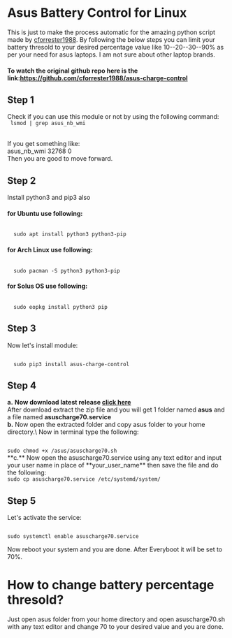 # Asus Battery Control for Linux
This is just to make the process automatic for the amazing python script made by [cforrester1988](https://github.com/cforrester1988). By following the below steps you can limit your battery thresold to your desired percentage value like 10--20--30--90% as per your need for asus laptops. I am not sure about other laptop brands.
#### To watch the original github repo here is the link:https://github.com/cforrester1988/asus-charge-control
## Step 1
Check if you can use this module or not by using the following command:\
<code>
lsmod | grep asus_nb_wmi\
</code>\
If you get something like:\
asus_nb_wmi 32768 0\
Then you are good to move forward.
## Step 2
Install python3 and pip3 also
#### for Ubuntu use following:
<code>
  sudo apt install python3 python3-pip
</code>

#### for Arch Linux use following:
<code>
  sudo pacman -S python3 python3-pip
</code>

#### for Solus OS use following:
<code>
  sudo eopkg install python3 pip
</code>

## Step 3
Now let's install module:

<code>
  sudo pip3 install asus-charge-control
</code>

## Step 4
**a.** **Now download latest release [click here](https://github.com/ATinyLearner/Asus_Battery_Charge_Limiter/archive/refs/heads/main.zip)**\
After download extract the zip file and you will get 1 folder named **asus** and a file named **asuscharge70.service**\
**b.** Now open the extracted folder and copy asus folder to your home directory.\ 
Now in terminal type the following:

<code>
sudo chmod +x /asus/asuscharge70.sh
</code>
**c.** Now open the asuscharge70.service using any text editor and input your user name in place of **your_user_name** then save the file and do the following:

<code>
sudo cp asuscharge70.service /etc/systemd/system/
</code>

## Step 5
Let's activate the service:

<code>
sudo systemctl enable asuscharge70.service
</code>

Now reboot your system and you are done. After Everyboot it will be set to 70%.

# How to change battery percentage thresold?
Just open asus folder from your home directory and open asuscharge70.sh with any text editor and change 70 to your desired value and you are done.

